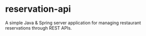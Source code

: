# reservation-api
A simple Java &amp; Spring server application for managing restaurant reservations through REST APIs.
